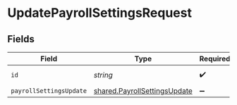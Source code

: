 # UpdatePayrollSettingsRequest


## Fields

| Field                                                                               | Type                                                                                | Required                                                                            | Description                                                                         |
| ----------------------------------------------------------------------------------- | ----------------------------------------------------------------------------------- | ----------------------------------------------------------------------------------- | ----------------------------------------------------------------------------------- |
| `id`                                                                                | *string*                                                                            | :heavy_check_mark:                                                                  | Unique identifier                                                                   |
| `payrollSettingsUpdate`                                                             | [shared.PayrollSettingsUpdate](../../../sdk/models/shared/payrollsettingsupdate.md) | :heavy_minus_sign:                                                                  | N/A                                                                                 |